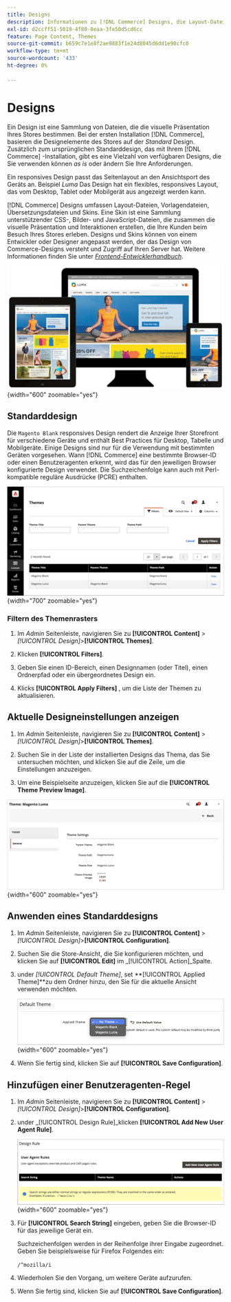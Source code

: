 ```yaml
---
title: Designs
description: Informationen zu [!DNL Commerce] Designs, die Layout-Dateien, Vorlagendateien, Übersetzungsdateien und Skins enthalten, die das Erscheinungsbild Ihres Stores definieren.
exl-id: d2ccff51-5019-4f80-8eaa-3fe50d5cd6cc
feature: Page Content, Themes
source-git-commit: b659c7e1e8f2ae9883f1e24d8045d6dd1e90cfc0
workflow-type: tm+mt
source-wordcount: '433'
ht-degree: 0%

---
```


# Designs

Ein Design ist eine Sammlung von Dateien, die die visuelle Präsentation Ihres Stores bestimmen. Bei der ersten Installation [!DNL Commerce], basieren die Designelemente des Stores auf der _Standard_ Design. Zusätzlich zum ursprünglichen Standarddesign, das mit Ihrem [!DNL Commerce] -Installation, gibt es eine Vielzahl von verfügbaren Designs, die Sie verwenden können _as is_ oder ändern Sie Ihre Anforderungen.

Ein responsives Design passt das Seitenlayout an den Ansichtsport des Geräts an. Beispiel _Luma_ Das Design hat ein flexibles, responsives Layout, das vom Desktop, Tablet oder Mobilgerät aus angezeigt werden kann.

[!DNL Commerce] Designs umfassen Layout-Dateien, Vorlagendateien, Übersetzungsdateien und Skins. Eine Skin ist eine Sammlung unterstützender CSS-, Bilder- und JavaScript-Dateien, die zusammen die visuelle Präsentation und Interaktionen erstellen, die Ihre Kunden beim Besuch Ihres Stores erleben. Designs und Skins können von einem Entwickler oder Designer angepasst werden, der das Design von Commerce-Designs versteht und Zugriff auf Ihren Server hat. Weitere Informationen finden Sie unter [_Frontend-Entwicklerhandbuch_](https://developer.adobe.com/commerce/frontend-core/guide/themes/).

![Luma-Design](./assets/design-responsive.png){width="600" zoomable="yes"}

## Standarddesign

Die `Magento Blank` responsives Design rendert die Anzeige Ihrer Storefront für verschiedene Geräte und enthält Best Practices für Desktop, Tabelle und Mobilgeräte. Einige Designs sind nur für die Verwendung mit bestimmten Geräten vorgesehen. Wann [!DNL Commerce] eine bestimmte Browser-ID oder einen Benutzeragenten erkennt, wird das für den jeweiligen Browser konfigurierte Design verwendet. Die Suchzeichenfolge kann auch mit Perl-kompatible reguläre Ausdrücke (PCRE) enthalten.

![Designs](./assets/themes.png){width="700" zoomable="yes"}

### Filtern des Themenrasters

1. Im _Admin_ Seitenleiste, navigieren Sie zu **[!UICONTROL Content]** > _[!UICONTROL Design]_>**[!UICONTROL Themes]**.

1. Klicken **[!UICONTROL Filters]**.

1. Geben Sie einen ID-Bereich, einen Designnamen (oder Titel), einen Ordnerpfad oder ein übergeordnetes Design ein.

1. Klicks **[!UICONTROL Apply Filters]** , um die Liste der Themen zu aktualisieren.

## Aktuelle Designeinstellungen anzeigen

1. Im _Admin_ Seitenleiste, navigieren Sie zu **[!UICONTROL Content]** > _[!UICONTROL Design]_>**[!UICONTROL Themes]**.

1. Suchen Sie in der Liste der installierten Designs das Thema, das Sie untersuchen möchten, und klicken Sie auf die Zeile, um die Einstellungen anzuzeigen.

1. Um eine Beispielseite anzuzeigen, klicken Sie auf die **[!UICONTROL Theme Preview Image]**.

![Vorschau-Design](./assets/theme-settings.png){width="600" zoomable="yes"}

## Anwenden eines Standarddesigns

1. Im _Admin_ Seitenleiste, navigieren Sie zu **[!UICONTROL Content]** > _[!UICONTROL Design]_>**[!UICONTROL Configuration]**.

1. Suchen Sie die Store-Ansicht, die Sie konfigurieren möchten, und klicken Sie auf **[!UICONTROL Edit]** im _[!UICONTROL Action]_Spalte.

1. under _[!UICONTROL Default Theme]_, set **[!UICONTROL Applied Theme]**zu dem Ordner hinzu, den Sie für die aktuelle Ansicht verwenden möchten.

   ![Angewandtes Design](./assets/theme-default-apply.png){width="600" zoomable="yes"}

1. Wenn Sie fertig sind, klicken Sie auf **[!UICONTROL Save Configuration]**.

## Hinzufügen einer Benutzeragenten-Regel

1. Im _Admin_ Seitenleiste, navigieren Sie zu **[!UICONTROL Content]** > _[!UICONTROL Design]_>**[!UICONTROL Configuration]**.

1. under _[!UICONTROL Design Rule]_klicken **[!UICONTROL Add New User Agent Rule]**.

   ![Design-Regel](./assets/theme-design-rule.png){width="600" zoomable="yes"}

1. Für **[!UICONTROL Search String]** eingeben, geben Sie die Browser-ID für das jeweilige Gerät ein.

   Suchzeichenfolgen werden in der Reihenfolge ihrer Eingabe zugeordnet. Geben Sie beispielsweise für Firefox Folgendes ein:

   `/^mozilla/i`

1. Wiederholen Sie den Vorgang, um weitere Geräte aufzurufen.

1. Wenn Sie fertig sind, klicken Sie auf **[!UICONTROL Save Configuration]**.
